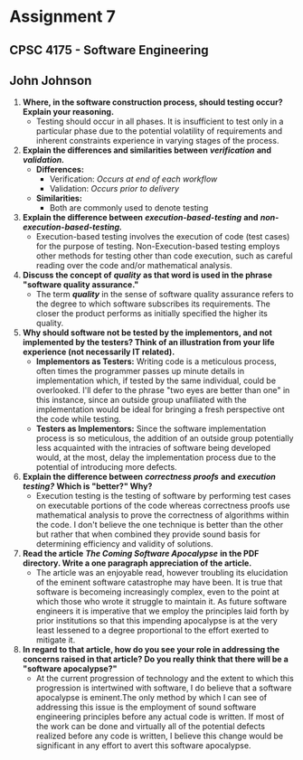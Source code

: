 # Assignment 7
## CPSC 4175 - Software Engineering
## John Johnson

1. __Where, in the software construction process, should testing occur? Explain your reasoning.__
    - Testing should occur in all phases. It is insufficient to test only in a particular phase due to the potential volatility of requirements and inherent constraints experience in varying stages of the process.
2. __Explain the differences and similarities between__ ___verification___ __and__ ___validation.___
    - __Differences:__
      - Verification: _Occurs at end of each workflow_
      - Validation: _Occurs prior to delivery_
    - __Similarities:__
      - Both are commonly used to denote testing
3. __Explain the difference between__ ___execution-based-testing___ __and__ ___non-execution-based-testing.___
    - Execution-based testing involves the execution of code (test cases) for the purpose of testing. Non-Execution-based testing employs other methods for testing other than code execution, such as careful reading over the code and/or mathematical analysis.
4. __Discuss the concept of__ ___quality___ __as that word is used in the phrase "software quality assurance."__
    - The term ___quality___ in the sense of software quality assurance refers to the degree to which software subscribes its requirements. The closer the product performs as initially specified the higher its quality.
5. __Why should software not be tested by the implementors, and not implemented by the testers? Think of an illustration from your life experience (not necessarily IT related).__
    - __Implementors as Testers:__ Writing code is a meticulous process, often times the programmer passes up minute details in implementation which, if tested by the same individual, could be overlooked. I'll defer to the phrase "two eyes are better than one" in this instance, since an outside group unafiliated with the implementation would be ideal for bringing a fresh perspective ont the code while testing.
    - __Testers as Implementors:__ Since the software implementation process is so meticulous, the addition of an outside group potentially less acquainted with the intracies of software being developed would, at the most, delay the implementation process due to the potential of introducing more defects.
6. __Explain the difference between__ ___correctness proofs___ __and__ ___execution testing?___ __Which is "better?" Why?__
    - Execution testing is the testing of software by performing test cases on executable portions of the code whereas correctness proofs use mathematical analysis to prove the correctness of algorithms within the code. I don't believe the one technique is better than the other but rather that when combined they provide sound basis for determining efficiency and validity of solutions.
7. __Read the article__ ___The Coming Software Apocalypse___ __in the PDF directory. Write a one paragraph appreciation of the article.__
    - The article was an enjoyable read, however troubling its elucidation of the eminent software catastrophe may have been. It is true that software is becomeing increasingly complex, even to the point at which those who wrote it struggle to maintain it. As future software engineers it is imperative that we employ the principles laid forth by prior institutions so that this impending apocalypse is at the very least lessened to a degree proportional to the effort exerted to mitigate it.
8. __In regard to that article, how do you see your role in addressing the concerns raised in that article? Do you really think that there will be a "software apocalypse?"__
    - At the current progression of technology and the extent to which this progression is intertwined with software, I do believe that a software apocalypse is eminent.The only method by which I can see of addressing this issue is the employment of sound software engineering principles before any actual code is written. If most of the work can be done and virtually all of the potential defects realized before any code is written, I believe this change would be significant in any effort to avert this software apocalypse.
